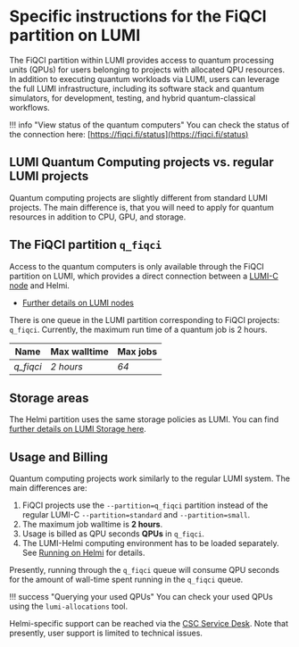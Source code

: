 # Specific instructions for the FiQCI partition on LUMI

The FiQCI partition within LUMI provides access to quantum processing units (QPUs) for users belonging to projects with allocated QPU resources. In addition to executing quantum workloads via LUMI, users can leverage the full LUMI infrastructure, including its software stack and quantum simulators, for development, testing, and hybrid quantum-classical workflows.

!!! info "View status of the quantum computers"
	You can check the status of the connection here: [https://fiqci.fi/status](https://fiqci.fi/status)


## LUMI Quantum Computing projects vs. regular LUMI projects

Quantum computing projects are slightly different from standard LUMI projects. The main difference is, that you will
need to apply for quantum resources in addition to CPU, GPU, and storage.


## The FiQCI partition `q_fiqci`

Access to the quantum computers is only available through the FiQCI partition on LUMI, which provides a direct connection between a [LUMI-C
node](https://docs.lumi-supercomputer.eu/hardware/lumic/) and Helmi.

* [Further details on LUMI nodes](https://docs.lumi-supercomputer.eu/hardware/)

There is one queue in the LUMI partition corresponding to FiQCI projects: `q_fiqci`. 
Currently, the maximum run time of a quantum job is 2 hours.

| Name      | Max walltime | Max jobs |
| --------- | ------------ | -------- |
| _q_fiqci_ | _2 hours_    | _64_      |


## Storage areas

The Helmi partition uses the same storage policies as LUMI. You can find [further details on LUMI Storage here](https://docs.lumi-supercomputer.eu/storage/).

## Usage and Billing

Quantum computing projects work similarly to the regular LUMI system. The main differences are:

1. FiQCI projects use the `--partition=q_fiqci` partition instead of the regular LUMI-C `--partition=standard` and `--partition=small`.
2. The maximum job walltime is **2 hours**.
3. Usage is billed as QPU seconds **QPUs** in `q_fiqci`. 
4. The LUMI-Helmi computing environment has to be loaded separately. See [Running on Helmi](./running-quantum-jobs.md) for details.

Presently, running through the `q_fiqci` queue will consume QPU seconds for the amount of wall-time spent running in the `q_fiqci` queue.

!!! success "Querying your used QPUs"
    You can check your used QPUs using the `lumi-allocations` tool. 


Helmi-specific support can be reached via the [CSC Service Desk](../../../support/contact.md). Note that presently, user support is limited to technical issues.
